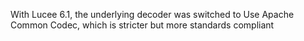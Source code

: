 With Lucee 6.1, the underlying decoder was switched to Use Apache Common Codec, which is stricter but more standards compliant